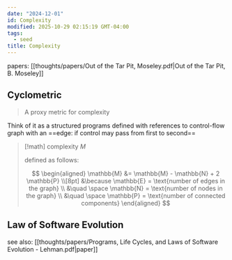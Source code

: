 ```yaml
---
date: "2024-12-01"
id: Complexity
modified: 2025-10-29 02:15:19 GMT-04:00
tags:
  - seed
title: Complexity
---
```


papers: [[thoughts/papers/Out of the Tar Pit, Moseley.pdf|Out of the Tar Pit, B. Moseley]]

## Cyclometric

> A proxy metric for complexity

Think of it as a structured programs defined with references to control-flow graph with an
==edge: if control may pass from first to second==

> [!math] complexity $M$
>
> defined as follows:
>
> $$
> \begin{aligned}
> \mathbb{M} &= \mathbb{M} - \mathbb{N} + 2 \mathbb{P} \\[8pt]
> &\because \mathbb{E} = \text{number of edges in the graph} \\
> &\quad \space \mathbb{N} = \text{number of nodes in the graph} \\
> &\quad \space \mathbb{P} = \text{number of connected components}
> \end{aligned}
> $$

## Law of Software Evolution

see also: [[thoughts/papers/Programs, Life Cycles, and Laws of Software Evolution - Lehman.pdf|paper]]

